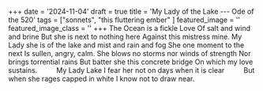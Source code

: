 +++
date = '2024-11-04'
draft = true
title = 'My Lady of the Lake --- Ode of the 520'
tags = ["sonnets", "this fluttering ember" ]
featured_image = ''
featured_image_class = ''
+++
The Ocean is a fickle Love
Of salt and wind and brine
But she is next to nothing here
Against this mistress mine.
My Lady she is of the lake
and mist and rain and fog
She one moment to the next
Is sullen, angry, calm.
She blows no storms nor winds of strength
Nor brings torrential rains
But batter she this concrete bridge
On which my love sustains.
<span style="margin-left:2.5em;">My Lady Lake I fear her not on days when it is clear</span>
<span style="margin-left:2.5em;">But when she rages capped in white I know not to draw near.</span>
